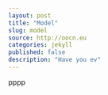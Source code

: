 ```yaml
---
layout: post
title: "Model"
slug: model
source: http://oocn.eu
categories: jekyll
published: false
description: "Have you ev"
---
```


<p>pppp</p>
